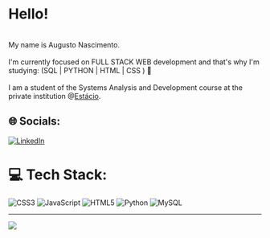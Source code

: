 # Hello!
<br>My name is Augusto Nascimento.<br><br>I'm currently focused on FULL STACK WEB development and that's why I'm studying: (SQL | PYTHON | HTML | CSS ) 🚀<br><br>I am a student of the Systems Analysis and Development course at the private institution @<a href="https://estacio.br/" target="_blank" rel="noopener noreferrer">Estácio</a>.




## 🌐 Socials:
[![LinkedIn](https://img.shields.io/badge/LinkedIn-%230077B5.svg?logo=linkedin&logoColor=white)](https://linkedin.com/in/augusto-nascimento-de-almeida-9a23ba252) 

# 💻 Tech Stack:
![CSS3](https://img.shields.io/badge/css3-%231572B6.svg?style=for-the-badge&logo=css3&logoColor=white) ![JavaScript](https://img.shields.io/badge/javascript-%23323330.svg?style=for-the-badge&logo=javascript&logoColor=%23F7DF1E) ![HTML5](https://img.shields.io/badge/html5-%23E34F26.svg?style=for-the-badge&logo=html5&logoColor=white) ![Python](https://img.shields.io/badge/python-3670A0?style=for-the-badge&logo=python&logoColor=ffdd54) ![MySQL](https://img.shields.io/badge/mysql-%2300f.svg?style=for-the-badge&logo=mysql&logoColor=white)

---
[![](https://visitcount.itsvg.in/api?id=AugustNasc&icon=0&color=0)](https://visitcount.itsvg.in)
